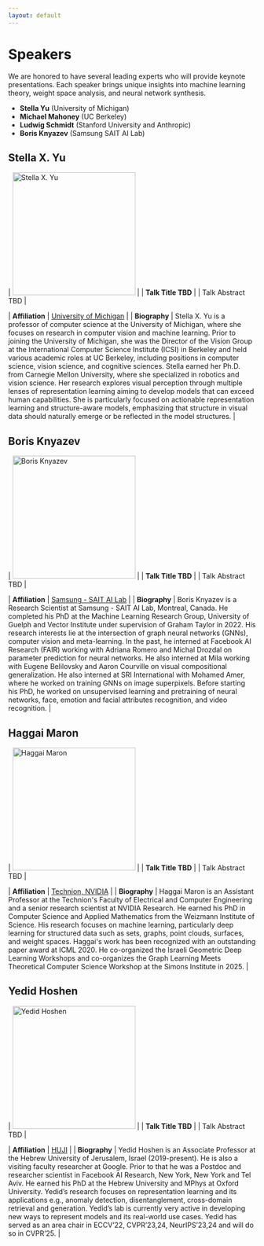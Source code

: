 ```yaml
---
layout: default
---
```


# Speakers

We are honored to have several leading experts who will provide keynote presentations. Each speaker brings unique insights into machine learning theory, weight space analysis, and neural network synthesis.

- **Stella Yu** (University of Michigan)
- **Michael Mahoney** (UC Berkeley)
- **Ludwig Schmidt** (Stanford University and Anthropic)
- **Boris Knyazev** (Samsung SAIT AI Lab)



## Stella X. Yu

| <img src="/assets/images/speakers/stella_yu.jpg" alt="Stella X. Yu" height="250px" /> |
| **Talk Title TBD** |
| Talk Abstract TBD |

| **Affiliation** | [University of Michigan](https://web.eecs.umich.edu/~stellayu/) |
| **Biography** | Stella X. Yu is a professor of computer science at the University of Michigan, where she focuses on research in computer vision and machine learning. Prior to joining the University of Michigan, she was the Director of the Vision Group at the International Computer Science Institute (ICSI) in Berkeley and held various academic roles at UC Berkeley, including positions in computer science, vision science, and cognitive sciences. Stella earned her Ph.D. from Carnegie Mellon University, where she specialized in robotics and vision science. Her research explores visual perception through multiple lenses of representation learning aiming to develop models that can exceed human capabilities. She is particularly focused on actionable representation learning and structure-aware models, emphasizing that structure in visual data should naturally emerge or be reflected in the model structures.
 | 

<!-- ## Michael W. Mahoney

| <img src="/assets/images/speakers/michael_mahoney.png" alt="Michael W. Mahoney" height="250px" /> |
| **Talk Title TBD** |
| Talk Abstract TBD |

| **Affiliation** | [UC Berkeley, ICSI, LBNL, Amazon](https://www.stat.berkeley.edu/~mmahoney/) |
| **Biography** | Michael W. Mahoney is a professor at the University of California at Berkeley in the Department of Statistics and at the International Computer Science Institute (ICSI).  He is also an Amazon Scholar as well as head of the Machine Learning and Analytics Group at the Lawrence Berkeley National Laboratory.  He works on algorithmic and statistical aspects of modern large-scale data analysis.  Much of his recent research has focused on large-scale machine learning, including randomized matrix algorithms and randomized numerical linear algebra, scientific machine learning, scalable stochastic optimization, geometric network analysis tools for structure extraction in large informatics graphs, scalable implicit regularization methods, computational methods for neural network analysis, physics informed machine learning, and applications in genetics, astronomy, medical imaging, social network analysis, and internet data analysis.  He received his PhD from Yale University with a dissertation in computational statistical mechanics, and he has worked and taught at Yale University in the mathematics department, at Yahoo Research, and at Stanford University in the mathematics department. |  -->

<!-- ## Ludwig Schmidt

| <img src="/assets/images/speakers/ludwig_schmidt.jpg" alt="Ludwig Schmidt" height="250px" /> |
| **Talk Title TBD** |
| Talk Abstract TBD |

| **Affiliation** | [Stanford University and Anthropic](https://www.linkedin.com/in/ludwig-schmidt-87ba3612/) |
| **Biography** | Ludwig Schmidt is an assistant professor in computer science at Stanford University and member of technical staff at Anthropic. His research interests revolve around the foundations of machine learning, often with a focus on datasets, evaluation, reliable generalization, and large models. Before joining Stanford University and Anthropic, he was an assistant professor at the University of Washington and a research scientist in the AllenNLP team at AI2 and a member of LAION. Before joining UW, he was a postdoc at UC Berkeley where his mentors were Moritz Hardt and Ben Recht. Ludwig received his PhD from MIT advised by Piotr Indyk. |  -->

## Boris Knyazev

| <img src="/assets/images/speakers/boris_knyazev.jpg" alt="Boris Knyazev" height="250px" /> |
| **Talk Title TBD** |
| Talk Abstract TBD |

| **Affiliation** | [Samsung - SAIT AI Lab](https://bknyaz.github.io/) |
| **Biography** | Boris Knyazev is a Research Scientist at Samsung - SAIT AI Lab, Montreal, Canada. He completed his PhD at the Machine Learning Research Group, University of Guelph and Vector Institute under supervision of Graham Taylor in 2022. His research interests lie at the intersection of graph neural networks (GNNs), computer vision and meta-learning. In the past, he interned at Facebook AI Research (FAIR) working with Adriana Romero and Michal Drozdal on parameter prediction for neural networks. He also interned at Mila working with Eugene Belilovsky and Aaron Courville on visual compositional generalization. He also interned at SRI International with Mohamed Amer, where he worked on training GNNs on image superpixels. Before starting his PhD, he worked on unsupervised learning and pretraining of neural networks, face, emotion and facial attributes recognition, and video recognition. |

## Haggai Maron

| <img src="/assets/images/organizers/haggai_maron.png" alt="Haggai Maron" height="250px" /> |
| **Talk Title TBD** |
| Talk Abstract TBD |

| **Affiliation** | [Technion, NVIDIA](https://haggaim.github.io/) |
| **Biography** | Haggai Maron is an Assistant Professor at the Technion's Faculty of Electrical and Computer Engineering and a senior research scientist at NVIDIA Research. He earned his PhD in Computer Science and Applied Mathematics from the Weizmann Institute of Science. His research focuses on machine learning, particularly deep learning for structured data such as sets, graphs, point clouds, surfaces, and weight spaces. Haggai's work has been recognized with an outstanding paper award at ICML 2020. He co-organized the Israeli Geometric Deep Learning Workshops and co-organizes the Graph Learning Meets Theoretical Computer Science Workshop at the Simons Institute in 2025. |

## Yedid Hoshen

| <img src="/assets/images/organizers/yedid_hoshen.jpg" alt="Yedid Hoshen" height="250px" /> |
| **Talk Title TBD** |
| Talk Abstract TBD |

| **Affiliation** | [HUJI](https://www.cs.huji.ac.il/~yedid/) |
| **Biography** | Yedid Hoshen is an Associate Professor at the Hebrew University of Jerusalem, Israel (2019-present). He is also a visiting faculty researcher at Google. Prior to that he was a Postdoc and researcher scientist in Facebook AI Research, New York,
New York and Tel Aviv. He earned his PhD at the Hebrew University and MPhys at Oxford University. Yedid’s research focuses on representation learning and its applications e.g., anomaly detection, disentanglement, cross-domain retrieval and generation. Yedid’s lab is currently very active in developing new ways to represent models and its real-world use cases. Yedid has served as an area chair in ECCV’22, CVPR’23,24, NeurIPS’23,24 and will do so in CVPR’25. |

